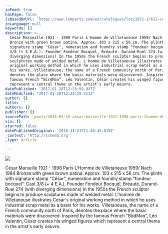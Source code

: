 ```yaml
---
inFeed: true
hasPage: false
isBasedOnUrl: 'https://www.lempertz.com/en/catalogues/lot/1071-1/612-cesar.html'
inLanguage: null
keywords: []
description: >-
  César Marseille 1921 - 1998 Paris L'Homme de Villetaneuse 1959/ Nach 1984
  Bronze with green brown patina. Approx. 103 x 215 x 56 cm. The plinth with
  signature stamp "César", numeration and foundry stamp "fondeur bocquel". Cast
  3/8 (+ 4 E.A.). Founder Fondeur Bocquel, Bréauté. Durand-Ruel 274 (with
  diverging dimensions) In the 1950s the French sculptor begins to produce
  sculptures made of welded metal. L'homme de Villetaneuse illustrates Cesar's
  original working method in which he uses industrial scrap metal as a basis for
  his works. Villetaneuse, the name of a French community north of Paris,
  denotes the place where the basic materials were discovered. Inspired by the
  famous French “BirdMan”, Léo Valentin, César creates his winged figures which
  represent a central theme in the artist's early oeuvre.
datePublished: '2017-01-28T12:25:59.837Z'
dateModified: '2017-01-28T12:24:29.511Z'
author: []
title: ''
authors: []
publisher: {}
sourcePath: _posts/2016-05-16-cesar-marseille-1921-1998-paris-lhomme-de-villetaneuse-19.md
via: {}
starred: false
datePublishedOriginal: '2016-11-23T11:40:45.019Z'
_context: 'http://schema.org'
_type: Article

---
```

![](https://the-grid-user-content.s3-us-west-2.amazonaws.com/b26bec69-2b21-4595-96b6-37051a4ee499.jpg)

César Marseille 1921 - 1998 Paris L'Homme de Villetaneuse 1959/ Nach 1984 Bronze with green brown patina. Approx. 103 x 215 x 56 cm. The plinth with signature stamp "César", numeration and foundry stamp "fondeur bocquel". Cast 3/8 (+ 4 E.A.). Founder Fondeur Bocquel, Bréauté. Durand-Ruel 274 (with diverging dimensions) In the 1950s the French sculptor begins to produce sculptures made of welded metal. L'homme de Villetaneuse illustrates Cesar's original working method in which he uses industrial scrap metal as a basis for his works. Villetaneuse, the name of a French community north of Paris, denotes the place where the basic materials were discovered. Inspired by the famous French "BirdMan", Léo Valentin, César creates his winged figures which represent a central theme in the artist's early oeuvre.